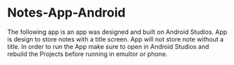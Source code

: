 # Notes-App-Android
The following app is an app was designed and built on Android Studios.
App is design to store notes with a title screen. App will not store note without a title.
In order to run the App make sure to open in Android Studios and rebuild the Projects before running in emultor or phone.
